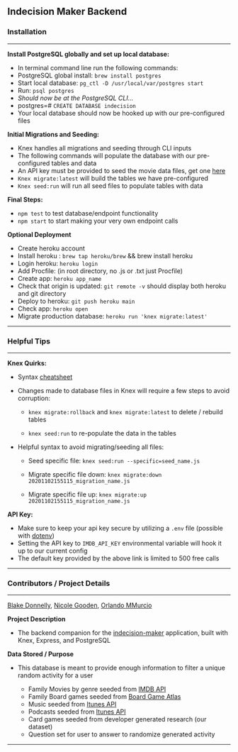 ## Indecision Maker Backend 

### Installation

---
**Install PostgreSQL globally and set up local database:**

* In terminal command line run the following commands:
* PostgreSQL global install: `brew install postgres` 
* Start local database: `pg_ctl -D /usr/local/var/postgres start`
* Run: `psql postgres`
* *Should now be at the PostgreSQL CLI...*
* postgres=# `CREATE DATABASE indecision`
* Your local database should now be hooked up with our pre-configured files

**Initial Migrations and Seeding:**

* Knex handles all migrations and seeding through CLI inputs
* The following commands will populate the database with our pre-configured tables and data 
* An API key must be provided to seed the movie data files, get one [here](https://rapidapi.com/blog/lp/imdb-api/)
* `Knex migrate:latest` will build the tables we have pre-configured
* `Knex seed:run`  will run all seed files to populate tables with data

**Final Steps:**

* `npm test` to test database/endpoint functionality
* `npm start` to start making your very own endpoint calls

**Optional Deployment**

* Create heroku account
* Install heroku : `brew tap heroku/brew` && brew install heroku
* Login heroku: `heroku login`
* Add Procfile: (in root directory, no .js or .txt just Procfile)
* Create app: `heroku app_name`
* Check that origin is updated: `git remote -v` should display both heroku and git directory
* Deploy to heroku: `git push heroku main`
* Check app: `heroku open`
* Migrate production database: `heroku run 'knex migrate:latest'`

---

### Helpful Tips

---
**Knex Quirks:**

* Syntax [cheatsheet](https://devhints.io/knex)

* Changes made to database files in Knex will require a few steps to avoid corruption:
  * `knex migrate:rollback` and `knex migrate:latest` to delete / rebuild tables 

  * `knex seed:run` to re-populate the data in the tables


* Helpful syntax to avoid migrating/seeding all files:
  * Seed specific file: `knex seed:run --specific=seed_name.js`

  * Migrate specific file down: `knex migrate:down 20201102155115_migration_name.js`
  
  * Migrate specific file up: `knex migrate:up 20201102155115_migration_name.js`


**API Key:** 

* Make sure to keep your api key secure by utilizing a `.env` file (possible with [dotenv](https://www.npmjs.com/package/dotenv))
* Setting the API key to `IMDB_API_KEY` environmental variable will hook it up to our current config
* The default key provided by the above link is limited to 500 free calls


---

### Contributors / Project Details


---

[Blake Donnelly](https://github.com/BlakeDonn), [Nicole Gooden](https://github.com/nicolegooden), [Orlando MMurcio](https://github.com/Atos20)

**Project Description**

* The backend companion for the [indecision-maker](https://github.com/nicolegooden/indecision-maker) application, built with Knex, Express, and PostgreSQL 

**Data Stored / Purpose**

* This database is meant to provide enough information to filter a unique random activity for a user

  * Family Movies by genre seeded from [IMDB API](https://rapidapi.com/blog/lp/imdb-api/)
  * Family Board games seeded from [Board Game Atlas](https://www.boardgameatlas.com/api/docs)
  * Music seeded from [Itunes API](https://www.boardgameatlas.com/api/docs)
  * Podcasts seeded from [Itunes API](https://www.boardgameatlas.com/api/docs)
  * Card games seeded from developer generated research (our dataset)
  * Question set for user to answer to randomize generated activity
___

